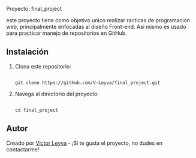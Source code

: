 Proyecto: final_project

este proyecto tiene como objetivo unico realizar racticas de programacion web, principalmente enfocadas al diseño Front-end. Asi mismo es usado para practicar manejo de repositorios en GitHub.

## Instalación

1. Clona este repositorio:

    ```

    git clone https://github.com/V-Leyva/final_project.git

    ```

2. Navega al directorio del proyecto:

    ```

    cd final_project

    ```


## Autor

Creado por [Victor Leyva](https://github.com/V-Leyva) - ¡Si te gusta el proyecto, no dudes en contactarme!